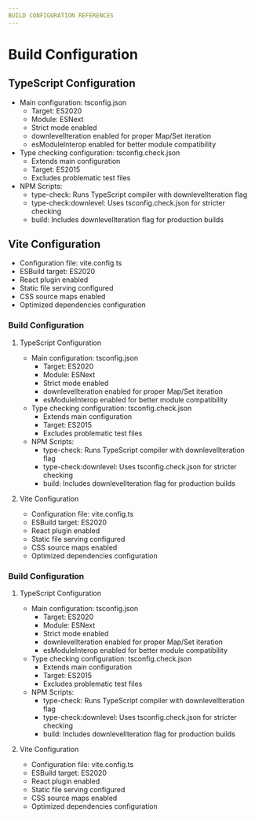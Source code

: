 ```yaml
---
BUILD CONFIGURATION REFERENCES
---
```


# Build Configuration

## TypeScript Configuration

- Main configuration: tsconfig.json
  - Target: ES2020
  - Module: ESNext
  - Strict mode enabled
  - downlevelIteration enabled for proper Map/Set iteration
  - esModuleInterop enabled for better module compatibility
- Type checking configuration: tsconfig.check.json
  - Extends main configuration
  - Target: ES2015
  - Excludes problematic test files
- NPM Scripts:
  - type-check: Runs TypeScript compiler with downlevelIteration flag
  - type-check:downlevel: Uses tsconfig.check.json for stricter checking
  - build: Includes downlevelIteration flag for production builds

## Vite Configuration

- Configuration file: vite.config.ts
- ESBuild target: ES2020
- React plugin enabled
- Static file serving configured
- CSS source maps enabled
- Optimized dependencies configuration

### Build Configuration

1. TypeScript Configuration

   - Main configuration: tsconfig.json
     - Target: ES2020
     - Module: ESNext
     - Strict mode enabled
     - downlevelIteration enabled for proper Map/Set iteration
     - esModuleInterop enabled for better module compatibility
   - Type checking configuration: tsconfig.check.json
     - Extends main configuration
     - Target: ES2015
     - Excludes problematic test files
   - NPM Scripts:
     - type-check: Runs TypeScript compiler with downlevelIteration flag
     - type-check:downlevel: Uses tsconfig.check.json for stricter checking
     - build: Includes downlevelIteration flag for production builds

2. Vite Configuration
   - Configuration file: vite.config.ts
   - ESBuild target: ES2020
   - React plugin enabled
   - Static file serving configured
   - CSS source maps enabled
   - Optimized dependencies configuration

### Build Configuration

1. TypeScript Configuration

   - Main configuration: tsconfig.json
     - Target: ES2020
     - Module: ESNext
     - Strict mode enabled
     - downlevelIteration enabled for proper Map/Set iteration
     - esModuleInterop enabled for better module compatibility
   - Type checking configuration: tsconfig.check.json
     - Extends main configuration
     - Target: ES2015
     - Excludes problematic test files
   - NPM Scripts:
     - type-check: Runs TypeScript compiler with downlevelIteration flag
     - type-check:downlevel: Uses tsconfig.check.json for stricter checking
     - build: Includes downlevelIteration flag for production builds

2. Vite Configuration
   - Configuration file: vite.config.ts
   - ESBuild target: ES2020
   - React plugin enabled
   - Static file serving configured
   - CSS source maps enabled
   - Optimized dependencies configuration
